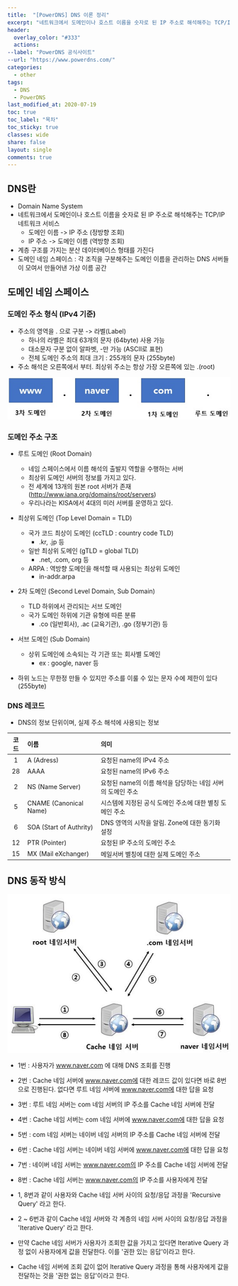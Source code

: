 ```yaml
---
title:  "[PowerDNS] DNS 이론 정리"
excerpt: "네트워크에서 도메인이나 호스트 이름을 숫자로 된 IP 주소로 해석해주는 TCP/IP 네트워크 서비스"
header:
  overlay_color: "#333"
  actions:
--label: "PowerDNS 공식사이트"
--url: "https://www.powerdns.com/"
categories:
  - other
tags:
  - DNS
  - PowerDNS
last_modified_at: 2020-07-19
toc: true
toc_label: "목차"
toc_sticky: true
classes: wide
share: false
layout: single
comments: true
---
```

## DNS란

- Domain Name System
- 네트워크에서 도메인이나 호스트 이름을 숫자로 된 IP 주소로 해석해주는 TCP/IP 네트워크 서비스
    - 도메인 이름 -> IP 주소 (정방향 조회)
    - IP 주소 -> 도메인 이름 (역방향 조회)
- 계층 구조를 가지는 분산 데이터베이스 형태를 가진다
- 도메인 네임 스페이스 : 각 조직을 구분해주는 도메인 이름을 관리하는 DNS 서버들이 모여서 만들어낸 가상 이름 공간 


## 도메인 네임 스페이스

### 도메인 주소 형식 (IPv4 기준)

- 주소의 영역을 . 으로 구분 -> 라벨(Label)
    - 하나의 라벨은 최대 63개의 문자 (64byte) 사용 가능
    - 대소문자 구분 없이 알파벳, -만 가능 (ASCII로 표현)
    - 전체 도메인 주소의 최대 크기 : 255개의 문자 (255byte)
- 주소 해석은 오른쪽에서 부터. 최상위 주소는 항상 가장 오른쪽에 있는 .(root)

<center><img src="https://github.com/susoterran/susoterran.github.io/blob/master/assets/img/dns/domain-address.jpg?raw=true"></center>

### 도메인 주소 구조

- 루트 도메인 (Root Domain)
    - 네임 스페이스에서 이름 해석의 출발지 역할을 수행하는 서버
    - 최상위 도메인 서버의 정보를 가지고 있다.
    - 전 세계에 13개의 원본 root 서버가 존재 (http://www.iana.org/domains/root/servers)
    - 우리나라는 KISA에서 4대의 미러 서버를 운영하고 있다.

- 최상위 도메인 (Top Level Domain = TLD)
    - 국가 코드 최상이 도메인 (ccTLD : country code TLD)
        - .kr, .jp 등
    - 일반 최상위 도메인 (gTLD = global TLD)
        - .net, .com, org 등
    - ARPA : 역방향 도메인을 해석할 때 사용되는 최상위 도메인
        - in-addr.arpa
- 2차 도메인 (Second Level Domain, Sub Domain)
    - TLD 하위에서 관리되는 서브 도메인
    - 국가 도메인 하위에 기관 유형에 따른 분류
        - .co (일반회사), .ac (교육기관), .go (정부기관) 등
- 서브 도메인 (Sub Domain)
    - 상위 도메인에 소속되는 각 기관 또는 회사별 도메인
        - ex : google, naver 등
- 하위 노드는 무한정 만들 수 있지만 주소를 이룰 수 있는 문자 수에 제한이 있다 (255byte)

### DNS 레코드

- DNS의 정보 단위이며, 실제 주소 해석에 사용되는 정보

| 코드 | 이름 | 의미 |
|:---:|:---|:---|
|1|A (Adress) | 요청된 name의 IPv4 주소|
|28|AAAA | 요청된 name의 IPv6 주소|
|2|NS (Name Server) | 요청된 name의 이름 해석을 담당하는 네임 서버의 도메인 주소|
|5|CNAME (Canonical Name) | 시스템에 지정된 공식 도메인 주소에 대한 별칭 도메인 주소|
|6|SOA (Start of Authrity) | DNS 영역의 시작을 알림. Zone에 대한 동기화 설정|
|12|PTR (Pointer) | 요청된 IP 주소의 도메인 주소|
|15|MX (Mail eXchanger) | 메일서버 별칭에 대한 실제 도메인 주소|


## DNS 동작 방식

<center><img src="https://github.com/susoterran/susoterran.github.io/blob/master/assets/img/dns/domain-query.jpg?raw=true"></center>

- 1번 : 사용자가 www.naver.com 에 대해 DNS 조회를 진행
- 2번 : Cache 네임 서버에 www.naver.com에 대한 레코드 값이 있다면 바로 8번으로 진행된다. 없다면 루트 네임 서버에 www.naver.com에 대한 답을 요청
- 3번 : 루트 네임 서버는 com 네임 서버의 IP 주소를 Cache 네임 서버에 전달
- 4번 : Cache 네임 서버는 com 네임 서버에 www.naver.com에 대한 답을 요청
- 5번 : com 네임 서버는 네이버 네임 서버의 IP 주소를 Cache 네임 서버에 전달
- 6번 : Cache 네임 서버는 네이버 네임 서버에 www.naver.com에 대한 답을 요청
- 7번 : 네이버 네임 서버는 www.naver.com의 IP 주소를 Cache 네임 서버에 전달
- 8번 : Cache 네임 서버는 www.naver.com의 IP 주소를 사용자에게 전달

- 1, 8번과 같이 사용자와 Cache 네임 서버 사이의 요청/응답 과정을 'Recursive Query' 라고 한다.
- 2 ~ 6번과 같이 Cache 네임 서버와 각 계층의 네임 서버 사이의 요청/응답 과정을 'Iterative Query' 라고 한다.
- 만약 Cache 네임 서버가 사용자가 조회한 값을 가지고 있다면 Iterative Query 과정 없이 사용자에게 값을 전달한다. 이를 '권한 있는 응답'이라고 한다.
- Cache 네임 서버에 조회 값이 없어 Iterative Query 과정을 통해 사용자에게 값을 전달하는 것을 '권한 없는 응답'이라고 한다.